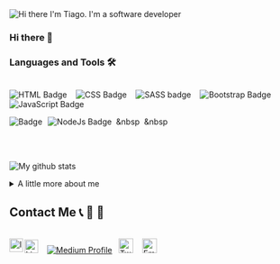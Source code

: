 <img src="assets/readme_cover.gif" alt="Hi there I'm Tiago. I'm a software developer">

### Hi there 👋

### Languages and Tools 🛠 

<br>
<div style:"display:flex; gap:20px">
  <img alt="HTML Badge" src="https://img.shields.io/badge/html5%20-%23E34F26.svg?&style=for-the-badge&logo=html5&logoColor=white"/> &nbsp;&nbsp    
  <img alt="CSS Badge" src="https://img.shields.io/badge/css3%20-%231572B6.svg?&style=for-the-badge&logo=css3&logoColor=white"/> &nbsp;&nbsp    
  <img alt="SASS badge" src="https://img.shields.io/badge/Sass-CC6699?style=for-the-badge&logo=sass&logoColor=white"/> &nbsp;&nbsp
  <img alt="Bootstrap Badge" src="https://img.shields.io/badge/bootstrap%20-%23563D7C.svg?&style=for-the-badge&logo=bootstrap&logoColor=white"/> &nbsp;&nbsp
  <img alt="JavaScript Badge" src="https://img.shields.io/badge/javascript%20-%23323330.svg?&style=for-the-badge&logo=javascript&logoColor=%23F7DF1E"/> &nbsp;&nbsp
  
  <img alt="NodeJs Badge" src="https://img.shields.io/badge/node.js%20-%2343853D.svg?&style=for-the-badge&logo=node.js&logoColor=white"/> &nbsp;&nbsp 
  <img alt="Badge" style="float: left; margin-right: 10px;"  src="https://img.shields.io/badge/git%20-%23F05033.svg?&style=for-the-badge&logo=git&logoColor=white"/> &nbsp;&nbsp
</div>

<br><br>

![My github stats](https://github-readme-stats.vercel.app/api?username=Tiago-Lelinski-Marin&show_icons=true&theme=nord)

<details>
  <summary> A little more about me</summary>
  <br>
  <p><i> 🎶</i><p>
  - 💪🏼 I believe in the power of teamwork and collaboration. <br>
  - :musical_note: I love to listen to music and I'm quite eclectic. <br>
  - :ocean: Surfing is my passion. <br>
  - :earth_americas: I have lived in 4 different countries. <br>
  - :recycle: I always try to reduce my environmental footprint. <br>
  <br><br>
</details>

##  Contact Me :telephone_receiver:	:speech_balloon: :bust_in_silhouette:
<br>
  <a href="https://www.linkedin.com/in/tiago-lelinski-marin/"><img alt="LinkedIn profile" width="24px" src=""/></a> &nbsp;&nbsp;
  <a href=""><img alt="Medium Profile" src="https://img.shields.io/badge/Medium-12100E?style=for-the-badge&logo=medium&logoColor=white"></a>&nbsp;&nbsp;
  <a href="https://twitter.com/LelinskiMarin"><img alt="Twitter profile" width="26px" src=""/></a> &nbsp;&nbsp;
  <a href="mailto:tiago.lelinski@gmail.com"><img  alt="Email Contact" width="26px" src="https://img.shields.io/badge/Gmail-D14836?style=for-the-badge&logo=gmail&logoColor=white"/></a> &nbsp;&nbsp;
  <a href="https://www.instagram.com/tiagolelinski/"><img align="left" alt="Instagram profile" width="24px" src=""/></a> &nbsp;&nbsp;
